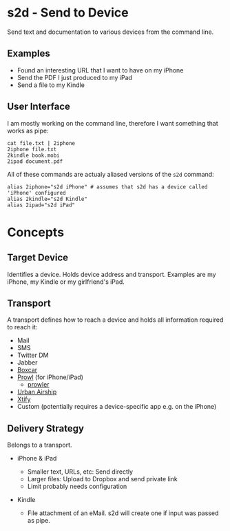 s2d - Send to Device
====================

Send text and documentation to various devices from the command line.

Examples
--------
  - Found an interesting URL that I want to have on my iPhone
  - Send the PDF I just produced to my iPad
  - Send a file to my Kindle

User Interface
--------------
I am mostly working on the command line, therefore I want something that works as pipe:

    cat file.txt | 2iphone
    2iphone file.txt
    2kindle book.mobi
    2ipad document.pdf

All of these commands are actualy aliased versions of the `s2d` command:

    alias 2iphone="s2d iPhone" # assumes that s2d has a device called 'iPhone' configured
    alias 2kindle="s2d Kindle"
    alias 2ipad="s2d iPad"

Concepts
===============

Target Device
-------------
Identifies a device. Holds device address and transport. Examples are my iPhone, my Kindle or my girlfriend's iPad.

Transport
---------
A transport defines how to reach a device and holds all information required to reach it:

  * Mail
  * SMS
  * Twitter DM
  * Jabber
  * [Boxcar](http://boxcar.io/)
  * [Prowl](http://www.prowlapp.com/) (for iPhone/iPad)
    - [prowler](https://github.com/pixeltrix/prowler)
  * [Urban Airship](http://urbanairship.com/)
  * [Xtify](http://xtify.com/)
  * Custom (potentially requires a device-specific app e.g. on the iPhone)

Delivery Strategy
-----------------
Belongs to a transport.

* iPhone & iPad
  - Smaller text, URLs, etc: Send directly
  - Larger files: Upload to Dropbox and send private link
  - Limit probably needs configuration

* Kindle
  - File attachment of an eMail. s2d will create one if input was passed as pipe.

